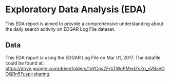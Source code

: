 # Exploratory Data Analysis (EDA)
This EDA report is aimed to provide a comprehensive understanding about the daily search activity on EDGAR Log File dataset.

## Data
This EDA report is using the EDGAR Log File on Mar 01, 2017.
The datafile could be found at: https://drive.google.com/drive/folders/1oYCpvZFrbTWoPMedZsZq_sVBaeOOQRn5?usp=sharing.
